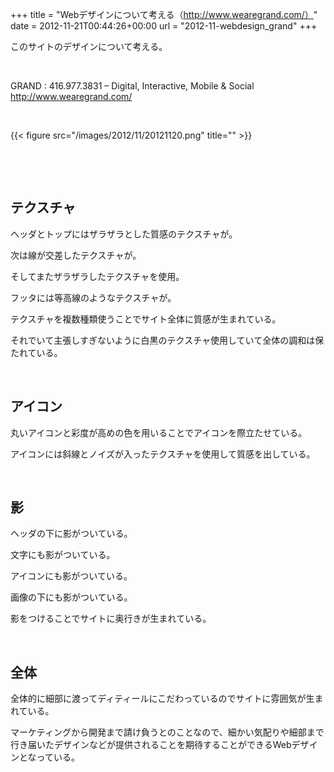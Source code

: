 +++
title = "Webデザインについて考える（http://www.wearegrand.com/）"
date = 2012-11-21T00:44:26+00:00
url = "2012-11-webdesign_grand"
+++
&nbsp;

このサイトのデザインについて考える。

&nbsp;

GRAND : 416.977.3831 &#8211; Digital, Interactive, Mobile & Social  
http://www.wearegrand.com/

&nbsp;

{{< figure src="/images/2012/11/20121120.png" title="" >}}

&nbsp;

&nbsp;

## テクスチャ

ヘッダとトップにはザラザラとした質感のテクスチャが。

次は線が交差したテクスチャが。

そしてまたザラザラしたテクスチャを使用。

フッタには等高線のようなテクスチャが。

テクスチャを複数種類使うことでサイト全体に質感が生まれている。

それでいて主張しすぎないように白黒のテクスチャ使用していて全体の調和は保たれている。

&nbsp;

## アイコン

丸いアイコンと彩度が高めの色を用いることでアイコンを際立たせている。

アイコンには斜線とノイズが入ったテクスチャを使用して質感を出している。

&nbsp;

## 影

ヘッダの下に影がついている。

文字にも影がついている。

アイコンにも影がついている。

画像の下にも影がついている。

影をつけることでサイトに奥行きが生まれている。

&nbsp;

## 全体

全体的に細部に渡ってディティールにこだわっているのでサイトに雰囲気が生まれている。

マーケティングから開発まで請け負うとのことなので、細かい気配りや細部まで行き届いたデザインなどが提供されることを期待することができるWebデザインとなっている。
